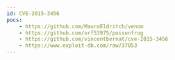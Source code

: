 ```yaml
---
id: CVE-2015-3456
pocs:
    - https://github.com/MauroEldritch/venom
    - https://github.com/orf53975/poisonfrog
    - https://github.com/vincentbernat/cve-2015-3456
    - https://www.exploit-db.com/raw/37053
---
```

